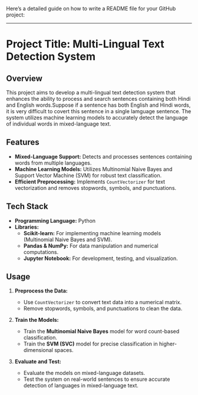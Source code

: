 Here’s a detailed guide on how to write a README file for your GitHub project:

---

# **Project Title: Multi-Lingual Text Detection System**

## **Overview**
This project aims to develop a multi-lingual text detection system that enhances the ability to process and search sentences containing both Hindi and English words.Suppose if a sentence has both English and Hindi words, it is very difficult to covert this sentence in a single lamguage sentence. The system utilizes machine learning models to accurately detect the language of individual words in mixed-language text.

## **Features**
- **Mixed-Language Support:** Detects and processes sentences containing words from multiple languages.
- **Machine Learning Models:** Utilizes Multinomial Naive Bayes and Support Vector Machine (SVM) for robust text classification.
- **Efficient Preprocessing:** Implements `CountVectorizer` for text vectorization and removes stopwords, symbols, and punctuations.

## **Tech Stack**
- **Programming Language:** Python
- **Libraries:**
  - **Scikit-learn:** For implementing machine learning models (Multinomial Naive Bayes and SVM).
  - **Pandas & NumPy:** For data manipulation and numerical computations.
  - **Jupyter Notebook:** For development, testing, and visualization.


## **Usage**
1. **Preprocess the Data:**
   - Use `CountVectorizer` to convert text data into a numerical matrix.
   - Remove stopwords, symbols, and punctuations to clean the data.

2. **Train the Models:**
   - Train the **Multinomial Naive Bayes** model for word count-based classification.
   - Train the **SVM (SVC)** model for precise classification in higher-dimensional spaces.

3. **Evaluate and Test:**
   - Evaluate the models on mixed-language datasets.
   - Test the system on real-world sentences to ensure accurate detection of languages in mixed-language text.

